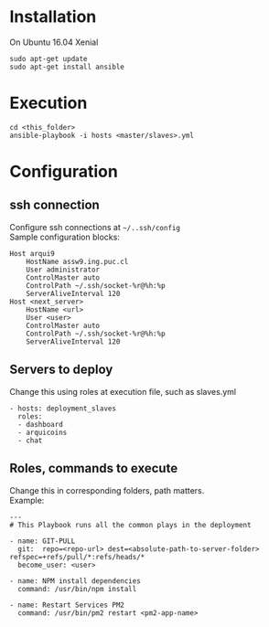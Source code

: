 # Installation
On Ubuntu 16.04 Xenial
```
sudo apt-get update
sudo apt-get install ansible
```
# Execution
```
cd <this_folder>
ansible-playbook -i hosts <master/slaves>.yml
```

# Configuration
## ssh connection
Configure ssh connections at `~/..ssh/config` <br/>
Sample configuration blocks:
```
Host arqui9
    HostName assw9.ing.puc.cl
    User administrator
    ControlMaster auto
    ControlPath ~/.ssh/socket-%r@%h:%p
    ServerAliveInterval 120
Host <next_server>
    HostName <url>
    User <user>
    ControlMaster auto
    ControlPath ~/.ssh/socket-%r@%h:%p
    ServerAliveInterval 120
```
## Servers to deploy
Change this using roles at execution file, such as slaves.yml
```
- hosts: deployment_slaves
  roles:
  - dashboard
  - arquicoins
  - chat
```
## Roles, commands to execute
Change this in corresponding folders, path matters. <br/>
Example:
```
---
# This Playbook runs all the common plays in the deployment

- name: GIT-PULL
  git:  repo=<repo-url> dest=<absolute-path-to-server-folder> refspec=+refs/pull/*:refs/heads/*
  become_user: <user>

- name: NPM install dependencies
  command: /usr/bin/npm install

- name: Restart Services PM2
  command: /usr/bin/pm2 restart <pm2-app-name>
```

